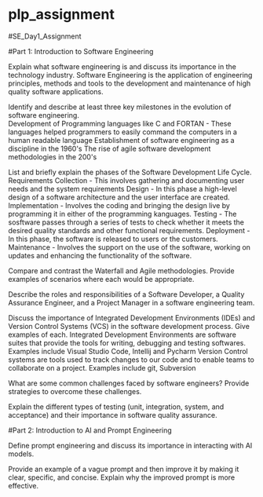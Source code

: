 # plp_assignment
#SE_Day1_Assignment

#Part 1: Introduction to Software Engineering

Explain what software engineering is and discuss its importance in the technology industry. 
Software Engineering is the application of engineering principles, methods and tools to the development and maintenance of high quality software applications.


Identify and describe at least three key milestones in the evolution of software engineering.  
Development of Programming languages like C and FORTAN - These languages helped programmers to easily command the computers in a human readable language
Establishment of software engineering as a discipline in the 1960's
The rise of agile software development methodologies in the 200's


List and briefly explain the phases of the Software Development Life Cycle.
Requirements Collection - This involves gathering and documenting user needs and the system requirements
Design - In this phase a high-level design of a software architecture and the user interface are created.
Implementation - Involves the coding and bringing the design live by programming it in either of the programming kanguages.
Testing - The sosftware passes through a series of tests to check whether it meets the desired quality standards and other functional requirements.
Deployment - In this phase, the software is released to users or the customers.
Maintenance - Involves the support on the use of the software, working on updates and enhancing the functionality of the software.



Compare and contrast the Waterfall and Agile methodologies. Provide examples of scenarios where each would be appropriate.


Describe the roles and responsibilities of a Software Developer, a Quality Assurance Engineer, and a Project Manager in a software engineering team.

Discuss the importance of Integrated Development Environments (IDEs) and Version Control Systems (VCS) in the software development process. Give examples of each.
Integrated Development Environments are software suites that provide the tools for writing, debugging and testing softwares. Examples include Visual Studio Code, Intellij and Pycharm
Version Control systems are tools used to track changes to our code and to enable teams to collaborate on a project. Examples include git, Subversion


What are some common challenges faced by software engineers? Provide strategies to overcome these challenges.


Explain the different types of testing (unit, integration, system, and acceptance) and their importance in software quality assurance.

#Part 2: Introduction to AI and Prompt Engineering

Define prompt engineering and discuss its importance in interacting with AI models.

Provide an example of a vague prompt and then improve it by making it clear, specific, and concise. Explain why the improved prompt is more effective.



